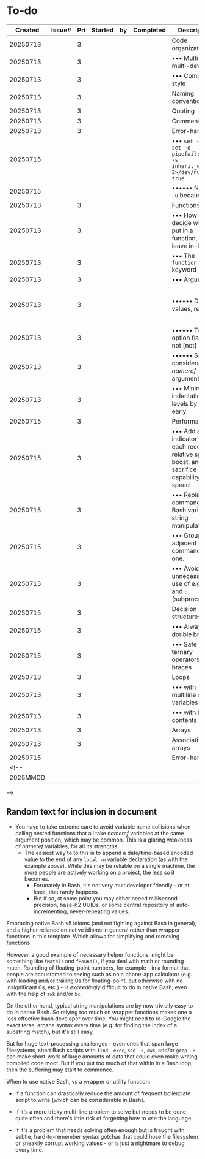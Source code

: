 # To-do

| Created  | Issue# |Pri| Started  | by  | Completed | Description | Notes |
|----------|--------|-- |----------|-----|-----------|-------------|-------|
| 20250713 |        | 3 |          |     |           | Code organization
| 20250713 |        | 3 |          |     |           | ••• Multi-file, multi-developer
| 20250713 |        | 3 |          |     |           | ••• Compact style
| 20250713 |        | 3 |          |     |           | Naming convention
| 20250713 |        | 3 |          |     |           | Quoting
| 20250713 |        | 3 |          |     |           | Comments
| 20250713 |        | 3 |          |     |           | Error-handling
| 20250715 |        |   |          |     |           | ••• `set -eE; set -o pipefail; shopt -s inherit_errexit 2>/dev/null \|\| true`
| 20250715 |        |   |          |     |           | •••••• Not `set -u` because: 
| 20250713 |        | 3 |          |     |           | Functions
| 20250713 |        | 3 |          |     |           | ••• How to decide what to put in a function, vs leave in-line
| 20250713 |        | 3 |          |     |           | ••• The `function` keyword
| 20250713 |        | 3 |          |     |           | ••• Arguments
| 20250713 |        | 3 |          |     |           | •••••• Default values, required|optional, bool/integer validation, error-handling
| 20250713 |        | 3 |          |     |           | •••••• To option flags or not [not]
| 20250713 |        | 3 |          |     |           | •••••• Special consideration: *nameref* arguments
| 20250713 |        | 3 |          |     |           | ••• Minimize indentation levels by bailing early
| 20250715 |        | 3 |          |     |           | Performance
| 20250715 |        | 3 |          |     |           | ••• Add an indicator for each reco: relative speed boost, and sacrifice in capability for speed
| 20250715 |        | 3 |          |     |           | ••• Replace `sed` commands with Bash variable string manipulation.
| 20250715 |        | 3 |          |     |           | ••• Group adjacent `sed` commands into one.
| 20250715 |        | 3 |          |     |           | ••• Avoid unnecessary use of e.g. `true` and `:` (subprocces)
| 20250715 |        | 3 |          |     |           | Decision structures
| 20250715 |        | 3 |          |     |           | ••• Always use double brackets
| 20250715 |        | 3 |          |     |           | ••• Safe ternary operators with braces
| 20250713 |        | 3 |          |     |           | Loops
| 20250713 |        | 3 |          |     |           | ••• with multiline string variables
| 20250713 |        | 3 |          |     |           | ••• with file contents
| 20250713 |        | 3 |          |     |           | Arrays
| 20250713 |        | 3 |          |     |           | Associative arrays
| 20250715 |        |   |          |     |           | Error-handling
<!--                                                 |
| 2025MMDD |        |   |          |     |           |
-->

## Random text for inclusion in document

- You have to take extreme care to avoid variable name collisions when calling nested functions that all take *nameref* variables at the same argument position, which may be common. This is a glaring weakness of *nameref* variables, for all its strengths.
	- The easiest way to to this is to append a date/time-based encoded value to the end of any `local -n` variable declaration (as with the example above). While this may be reliable on a single machine, the more people are actively working on a project, the less so it becomes.
		- Forunately in Bash, it's not very multideveloper friendly - or at least, that rarely happens.
		- But if so, st some point you may either neeed millisecond precision, base-62 UUIDs, or some central repository of auto-incrementing, never-repeating values.

Embracing native Bash v5 idioms (and not fighting against Bash in general), and a higher reliance on native idioms in general rather than wrapper functions in this template. Which allows for simplifying and removing functions.

However, a good example of necessary helper functions, might be something like `fMath()` and `fRound()`, if you deal with math or rounding much. Rounding of floating-point numbers, for example - in a format that people are accustomed to seeing such as on a phone-app calculator (e.g. with leading and/or trailing 0s for floating-point, but otherwise with no insignificant 0s, etc.) - is *exceedingly* difficult to do in native Bash, even with the help of `awk` and/or `bc`.

On the other hand, typical string manipulations are by now trivially easy to do in native Bash. So relying too much on wrapper functions makes one a less effective bash developer over time. You might need to re-Google the exact terse, arcane syntax every time (e.g. for finding the index of a substring match), but it's still easy.

But for huge text-processing challenges - even ones that span large filesystems, short Bash scripts with `find -exec`, `sed -E`, `awk`, and/or `grep -P` can make short-work of large amounts of data that could even make writing compiled code moot. But if you put too much of that within in a Bash loop, then the suffering may start to commence.

When to use native Bash, vs a wrapper or utility function:

- If a function can drastically reduce the amount of frequent boilerplate script to write (which can be considerable in Bash).

- If it's a more tricky multi-line problem to solve but needs to be done quite often and there's little risk of forgetting how to use the language.

- If it's a problem that needs solving often enough but is fraught with subtle, hard-to-remember syntax gotchas that could hose the filesystem or sneakily corrupt working values - or is just a nightmare to debug every time.
